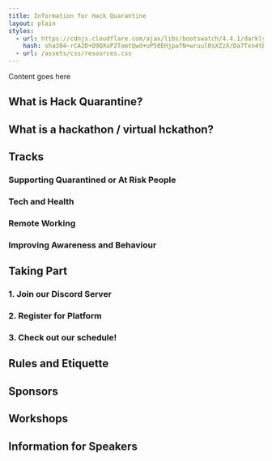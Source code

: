 ```yaml
---
title: Information for Hack Quarantine
layout: plain
styles:
  - url: https://cdnjs.cloudflare.com/ajax/libs/bootswatch/4.4.1/darkly/bootstrap.min.css
    hash: sha384-rCA2D+D9QXuP2TomtQwd+uP50EHjpafN+wruul0sXZzX/Da7Txn4tB9aLMZV4DZm
  - url: /assets/css/resources.css
---
```


Content goes here

## What is Hack Quarantine?

## What is a hackathon / virtual hckathon?

## Tracks 

### Supporting Quarantined or At Risk People

### Tech and Health

### Remote Working

### Improving Awareness and Behaviour

## Taking Part

### 1. Join our Discord Server

### 2. Register for Platform

### 3. Check out our schedule!

## Rules and Etiquette


## Sponsors

## Workshops

## Information for Speakers
